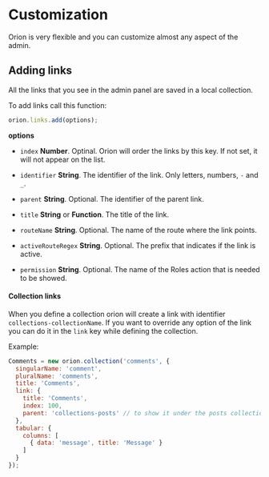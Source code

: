 # Customization

Orion is very flexible and you can customize almost any aspect of the admin.

## Adding links

All the links that you see in the admin panel are saved in a local collection.

To add links call this function:

```js
orion.links.add(options);
```

**options**

- ```index``` **Number**. Optinal. Orion will order the links by this key. If not set, it will not appear on the list.

- ```identifier``` **String**. The identifier of the link. Only letters, numbers, ```-``` and ```_```.

- ```parent``` **String**. Optional. The identifier of the parent link.

- ```title``` **String** or **Function**. The title of the link.

- ```routeName``` **String**. Optional. The name of the route where the link points.

- ```activeRouteRegex``` **String**. Optional. The prefix that indicates if the link is active.

- ```permission``` **String**. Optional. The name of the Roles action that is needed to be showed.

#### Collection links

When you define a collection orion will create a link with identifier ```collections-collectionName```.
If you want to override any option of the link you can do it in the ```link``` key while defining the collection.

Example: 
```js
Comments = new orion.collection('comments', {
  singularName: 'comment',
  pluralName: 'comments',
  title: 'Comments',
  link: {
    title: 'Comments',
    index: 100,
    parent: 'collections-posts' // to show it under the posts collection link
  },
  tabular: {
    columns: [
      { data: 'message', title: 'Message' }
    ]
  }
});

```
